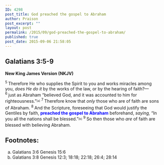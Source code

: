```yaml
---
ID: 4298
post_title: God preached the gospel to Abraham
author: Praison
post_excerpt: ""
layout: post
permalink: /2015/09/god-preached-the-gospel-to-abraham/
published: true
post_date: 2015-09-06 21:58:05
---
```

<h2><strong>Galatians 3:5-9</strong></h2>
<strong>New King James Version (NKJV)</strong>

<span id="en-NKJV-29108" class="text Gal-3-5"><sup class="versenum">5 </sup>Therefore He who supplies the Spirit to you and works miracles among you, <i>does He do it</i> by the works of the law, or by the hearing of faith?— </span><span id="en-NKJV-29109" class="text Gal-3-6"><sup class="versenum">6 </sup>just as Abraham <span class="oblique">“believed God, and it was accounted to him for righteousness.”</span><sup class="footnote" style="box-sizing: border-box; font-size: 0.625em; line-height: 22px; position: relative; vertical-align: top; top: 0px;" data-fn="#fen-NKJV-29109a" data-link="[&lt;a href=&quot;#fen-NKJV-29109a&quot; title=&quot;See footnote a&quot;&gt;a&lt;/a&gt;]">[a]</sup> </span><span id="en-NKJV-29110" class="text Gal-3-7"><sup class="versenum">7 </sup>Therefore know that <i>only</i> those who are of faith are sons of Abraham. </span><span id="en-NKJV-29111" class="text Gal-3-8"><sup class="versenum">8 </sup>And the Scripture, foreseeing that God would justify the Gentiles by faith, <strong><span style="color: #0000ff;">preached the gospel to Abraham</span></strong> beforehand, <i>saying,</i> <span class="oblique">“In you all the nations shall be blessed.”</span><sup class="footnote" style="box-sizing: border-box; font-size: 0.625em; line-height: 22px; position: relative; vertical-align: top; top: 0px;" data-fn="#fen-NKJV-29111b" data-link="[&lt;a href=&quot;#fen-NKJV-29111b&quot; title=&quot;See footnote b&quot;&gt;b&lt;/a&gt;]">[b]</sup> </span><span id="en-NKJV-29112" class="text Gal-3-9"><sup class="versenum">9 </sup>So then those who <i>are</i> of faith are blessed with believing Abraham.</span>
<div class="footnotes">
<h2><strong>Footnotes:</strong></h2>
<ol type="a">
	<li id="fen-NKJV-29109a">Galatians 3:6 <span class="footnote-text">Genesis 15:6</span></li>
	<li id="fen-NKJV-29111b">Galatians 3:8 <span class="footnote-text">Genesis 12:3; 18:18; 22:18; 26:4; 28:14</span></li>
</ol>
</div>